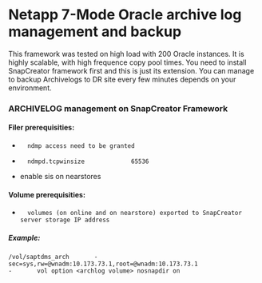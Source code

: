 # Netapp 7-Mode Oracle archive log management and backup

This framework was tested on high load with 200 Oracle instances. It is highly scalable, with high frequence copy pool times.
You need to install SnapCreator framework first and this is just its extension. You can manage to backup Archivelogs to DR site every few minutes depends on your environment.

### ARCHIVELOG management on SnapCreator Framework
#### Filer prerequisities:
-       ndmp access need to be granted
-       ndmpd.tcpwinsize             65536
- enable sis on nearstores

#### Volume prerequisities:
-       volumes (on online and on nearstore) exported to SnapCreator server storage IP address
##### Example:
```
/vol/saptdms_arch       -sec=sys,rw=@wnadm:10.173.73.1,root=@wnadm:10.173.73.1
-       vol option <archlog volume> nosnapdir on
```

